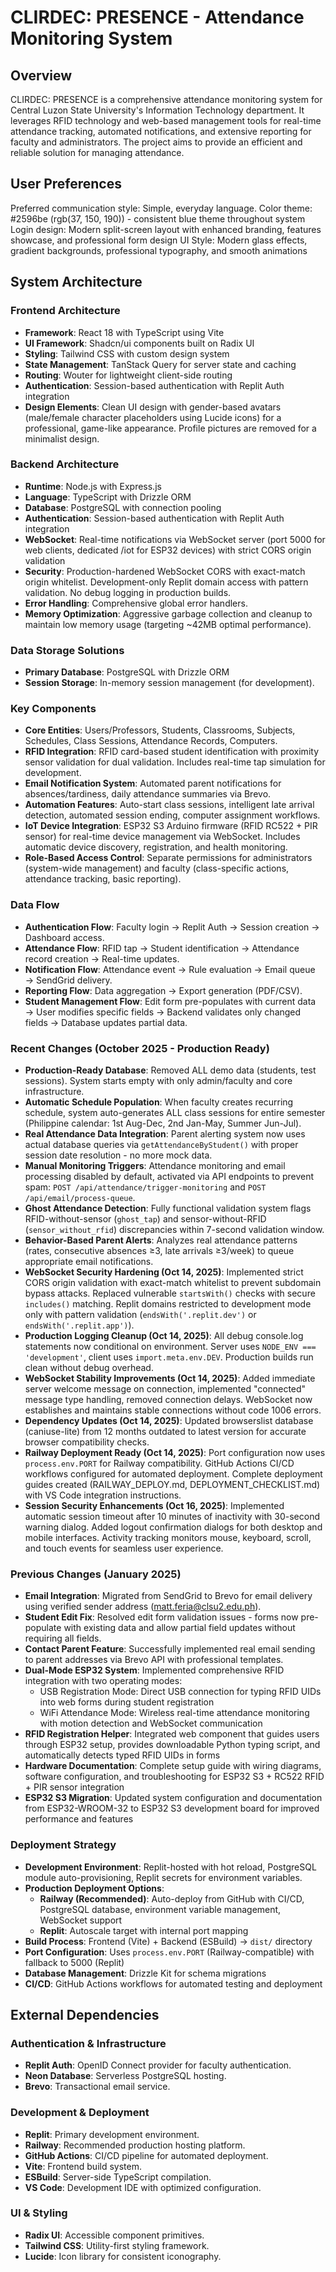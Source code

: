 # CLIRDEC: PRESENCE - Attendance Monitoring System

## Overview
CLIRDEC: PRESENCE is a comprehensive attendance monitoring system for Central Luzon State University's Information Technology department. It leverages RFID technology and web-based management tools for real-time attendance tracking, automated notifications, and extensive reporting for faculty and administrators. The project aims to provide an efficient and reliable solution for managing attendance.

## User Preferences
Preferred communication style: Simple, everyday language.
Color theme: #2596be (rgb(37, 150, 190)) - consistent blue theme throughout system
Login design: Modern split-screen layout with enhanced branding, features showcase, and professional form design
UI Style: Modern glass effects, gradient backgrounds, professional typography, and smooth animations

## System Architecture

### Frontend Architecture
- **Framework**: React 18 with TypeScript using Vite
- **UI Framework**: Shadcn/ui components built on Radix UI
- **Styling**: Tailwind CSS with custom design system
- **State Management**: TanStack Query for server state and caching
- **Routing**: Wouter for lightweight client-side routing
- **Authentication**: Session-based authentication with Replit Auth integration
- **Design Elements**: Clean UI design with gender-based avatars (male/female character placeholders using Lucide icons) for a professional, game-like appearance. Profile pictures are removed for a minimalist design.

### Backend Architecture
- **Runtime**: Node.js with Express.js
- **Language**: TypeScript with Drizzle ORM
- **Database**: PostgreSQL with connection pooling
- **Authentication**: Session-based authentication with Replit Auth integration
- **WebSocket**: Real-time notifications via WebSocket server (port 5000 for web clients, dedicated /iot for ESP32 devices) with strict CORS origin validation
- **Security**: Production-hardened WebSocket CORS with exact-match origin whitelist. Development-only Replit domain access with pattern validation. No debug logging in production builds.
- **Error Handling**: Comprehensive global error handlers.
- **Memory Optimization**: Aggressive garbage collection and cleanup to maintain low memory usage (targeting ~42MB optimal performance).

### Data Storage Solutions
- **Primary Database**: PostgreSQL with Drizzle ORM
- **Session Storage**: In-memory session management (for development).

### Key Components
- **Core Entities**: Users/Professors, Students, Classrooms, Subjects, Schedules, Class Sessions, Attendance Records, Computers.
- **RFID Integration**: RFID card-based student identification with proximity sensor validation for dual validation. Includes real-time tap simulation for development.
- **Email Notification System**: Automated parent notifications for absences/tardiness, daily attendance summaries via Brevo.
- **Automation Features**: Auto-start class sessions, intelligent late arrival detection, automated session ending, computer assignment workflows.
- **IoT Device Integration**: ESP32 S3 Arduino firmware (RFID RC522 + PIR sensor) for real-time device management via WebSocket. Includes automatic device discovery, registration, and health monitoring.
- **Role-Based Access Control**: Separate permissions for administrators (system-wide management) and faculty (class-specific actions, attendance tracking, basic reporting).

### Data Flow
- **Authentication Flow**: Faculty login → Replit Auth → Session creation → Dashboard access.
- **Attendance Flow**: RFID tap → Student identification → Attendance record creation → Real-time updates.
- **Notification Flow**: Attendance event → Rule evaluation → Email queue → SendGrid delivery.
- **Reporting Flow**: Data aggregation → Export generation (PDF/CSV).
- **Student Management Flow**: Edit form pre-populates with current data → User modifies specific fields → Backend validates only changed fields → Database updates partial data.

### Recent Changes (October 2025 - Production Ready)
- **Production-Ready Database**: Removed ALL demo data (students, test sessions). System starts empty with only admin/faculty and core infrastructure.
- **Automatic Schedule Population**: When faculty creates recurring schedule, system auto-generates ALL class sessions for entire semester (Philippine calendar: 1st Aug-Dec, 2nd Jan-May, Summer Jun-Jul).
- **Real Attendance Data Integration**: Parent alerting system now uses actual database queries via `getAttendanceByStudent()` with proper session date resolution - no more mock data.
- **Manual Monitoring Triggers**: Attendance monitoring and email processing disabled by default, activated via API endpoints to prevent spam: `POST /api/attendance/trigger-monitoring` and `POST /api/email/process-queue`.
- **Ghost Attendance Detection**: Fully functional validation system flags RFID-without-sensor (`ghost_tap`) and sensor-without-RFID (`sensor_without_rfid`) discrepancies within 7-second validation window.
- **Behavior-Based Parent Alerts**: Analyzes real attendance patterns (rates, consecutive absences ≥3, late arrivals ≥3/week) to queue appropriate email notifications.
- **WebSocket Security Hardening (Oct 14, 2025)**: Implemented strict CORS origin validation with exact-match whitelist to prevent subdomain bypass attacks. Replaced vulnerable `startsWith()` checks with secure `includes()` matching. Replit domains restricted to development mode only with pattern validation (`endsWith('.replit.dev')` or `endsWith('.replit.app')`).
- **Production Logging Cleanup (Oct 14, 2025)**: All debug console.log statements now conditional on environment. Server uses `NODE_ENV === 'development'`, client uses `import.meta.env.DEV`. Production builds run clean without debug overhead.
- **WebSocket Stability Improvements (Oct 14, 2025)**: Added immediate server welcome message on connection, implemented "connected" message type handling, removed connection delays. WebSocket now establishes and maintains stable connections without code 1006 errors.
- **Dependency Updates (Oct 14, 2025)**: Updated browserslist database (caniuse-lite) from 12 months outdated to latest version for accurate browser compatibility checks.
- **Railway Deployment Ready (Oct 14, 2025)**: Port configuration now uses `process.env.PORT` for Railway compatibility. GitHub Actions CI/CD workflows configured for automated deployment. Complete deployment guides created (RAILWAY_DEPLOY.md, DEPLOYMENT_CHECKLIST.md) with VS Code integration instructions.
- **Session Security Enhancements (Oct 16, 2025)**: Implemented automatic session timeout after 10 minutes of inactivity with 30-second warning dialog. Added logout confirmation dialogs for both desktop and mobile interfaces. Activity tracking monitors mouse, keyboard, scroll, and touch events for seamless user experience.

### Previous Changes (January 2025)
- **Email Integration**: Migrated from SendGrid to Brevo for email delivery using verified sender address (matt.feria@clsu2.edu.ph).
- **Student Edit Fix**: Resolved edit form validation issues - forms now pre-populate with existing data and allow partial field updates without requiring all fields.
- **Contact Parent Feature**: Successfully implemented real email sending to parent addresses via Brevo API with professional templates.
- **Dual-Mode ESP32 System**: Implemented comprehensive RFID integration with two operating modes:
  - USB Registration Mode: Direct USB connection for typing RFID UIDs into web forms during student registration
  - WiFi Attendance Mode: Wireless real-time attendance monitoring with motion detection and WebSocket communication
- **RFID Registration Helper**: Integrated web component that guides users through ESP32 setup, provides downloadable Python typing script, and automatically detects typed RFID UIDs in forms
- **Hardware Documentation**: Complete setup guide with wiring diagrams, software configuration, and troubleshooting for ESP32 S3 + RC522 RFID + PIR sensor integration
- **ESP32 S3 Migration**: Updated system configuration and documentation from ESP32-WROOM-32 to ESP32 S3 development board for improved performance and features

### Deployment Strategy
- **Development Environment**: Replit-hosted with hot reload, PostgreSQL module auto-provisioning, Replit secrets for environment variables.
- **Production Deployment Options**:
  - **Railway (Recommended)**: Auto-deploy from GitHub with CI/CD, PostgreSQL database, environment variable management, WebSocket support
  - **Replit**: Autoscale target with internal port mapping
- **Build Process**: Frontend (Vite) + Backend (ESBuild) → `dist/` directory
- **Port Configuration**: Uses `process.env.PORT` (Railway-compatible) with fallback to 5000 (Replit)
- **Database Management**: Drizzle Kit for schema migrations
- **CI/CD**: GitHub Actions workflows for automated testing and deployment

## External Dependencies

### Authentication & Infrastructure
- **Replit Auth**: OpenID Connect provider for faculty authentication.
- **Neon Database**: Serverless PostgreSQL hosting.
- **Brevo**: Transactional email service.

### Development & Deployment
- **Replit**: Primary development environment.
- **Railway**: Recommended production hosting platform.
- **GitHub Actions**: CI/CD pipeline for automated deployment.
- **Vite**: Frontend build system.
- **ESBuild**: Server-side TypeScript compilation.
- **VS Code**: Development IDE with optimized configuration.

### UI & Styling
- **Radix UI**: Accessible component primitives.
- **Tailwind CSS**: Utility-first styling framework.
- **Lucide**: Icon library for consistent iconography.